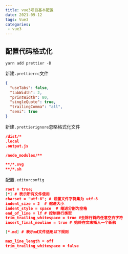 ```yaml
---
title: vue3项目基本配置
date: 2021-09-12
tags: Vue3
categories: 
 - vue3
---
```


## 配置代码格式化

```npm
yarn add prettier -D
```
新建```.prettierrc```文件
```json
{
  "useTabs": false,
  "tabWidth": 2,
  "printWidth": 80,
  "singleQuote": true,
  "trailingComma": "all",
  "semi": true
}
```
新建```.prettierignore```忽略格式化文件

```json
/dist/*
.local
.output.js

/node_modules/**

**/*.svg
**/*.sh
```

配置```.editorconfig```

```json
root = true;
[*] # 表示所有文件使用
charset = "utf-8"; # 设置文件字符集为 utf-8
indent_size = 2  # 缩进大小
indent_style = space  # 缩进分割为空格
end_of_line = lf # 控制换行类型
trim_trailing_whitespace = true #去除行首的任意空白字符
insert_final_newline = true # 始终在文末插入一个新航

[*.md] # 表示md文件适用以下规则

max_line_length = off
trim_trailing_whitespace = false 
```